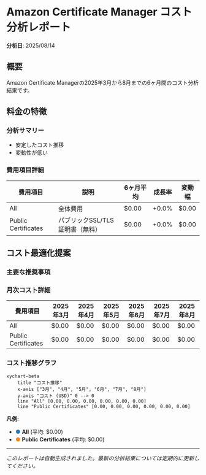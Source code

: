 # Amazon Certificate Manager コスト分析レポート

**分析日**: 2025/08/14

## 概要

Amazon Certificate Managerの2025年3月から8月までの6ヶ月間のコスト分析結果です。

## 料金の特徴

### 分析サマリー
- 安定したコスト推移
- 変動性が低い

### 費用項目詳細

| 費用項目 | 説明 | 6ヶ月平均 | 成長率 | 変動幅 |
|---------|------|----------|--------|--------|
| All | 全体費用 | $0.00 | +0.0% | $0.00 |
| Public Certificates | パブリックSSL/TLS証明書（無料） | $0.00 | +0.0% | $0.00 |

## コスト最適化提案

### 主要な推奨事項

### 月次コスト詳細

| 費用項目 | 2025年3月 | 2025年4月 | 2025年5月 | 2025年6月 | 2025年7月 | 2025年8月 |
|---------|---------|---------|---------|---------|---------|---------|
| All | $0.00 | $0.00 | $0.00 | $0.00 | $0.00 | $0.00 |
| Public Certificates | $0.00 | $0.00 | $0.00 | $0.00 | $0.00 | $0.00 |

### コスト推移グラフ

```mermaid
xychart-beta
    title "コスト推移"
    x-axis ["3月", "4月", "5月", "6月", "7月", "8月"]
    y-axis "コスト (USD)" 0 --> 0
    line "All" [0.00, 0.00, 0.00, 0.00, 0.00, 0.00]
    line "Public Certificates" [0.00, 0.00, 0.00, 0.00, 0.00, 0.00]
```

**凡例:**
- <span style="color:#1f77b4">●</span> **All** (平均: $0.00)
- <span style="color:#ff7f0e">●</span> **Public Certificates** (平均: $0.00)

---
*このレポートは自動生成されました。最新の分析結果については定期的に更新してください。*
